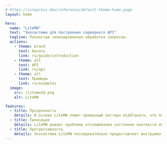 ```yaml
---
# https://vitepress.dev/reference/default-theme-home-page
layout: home

hero:
  name: "LiteMW"
  text: "Экосистема для построения серверного API"
  tagline: Полностью типизированная обработка запросов.
  actions:
    - theme: brand
      text: Начать
      link: ru/guide/introduction
    - theme: alt
      text: API
      link: ru/api
    - theme: alt
      text: Примеры
      link: ru/examples
  image:
    src: /litemw3d.png
    alt: LiteMW    

features:
  - title: Прозрачность
    details: В основе LiteMW лежит привычный паттерн middleware, что позволяет с лёгкостью отслеживать порядок обработки запросов
  - title: Типизация
    details: LiteMW решает проблему отслеживания состояния контекста обработчиков с помощью статической типизации
  - title: Прогрессивность
    details: Экосистема LiteMW последовательно предоставляет инструменты разного уровня от маршрутизатора до Swagger 
---
```


